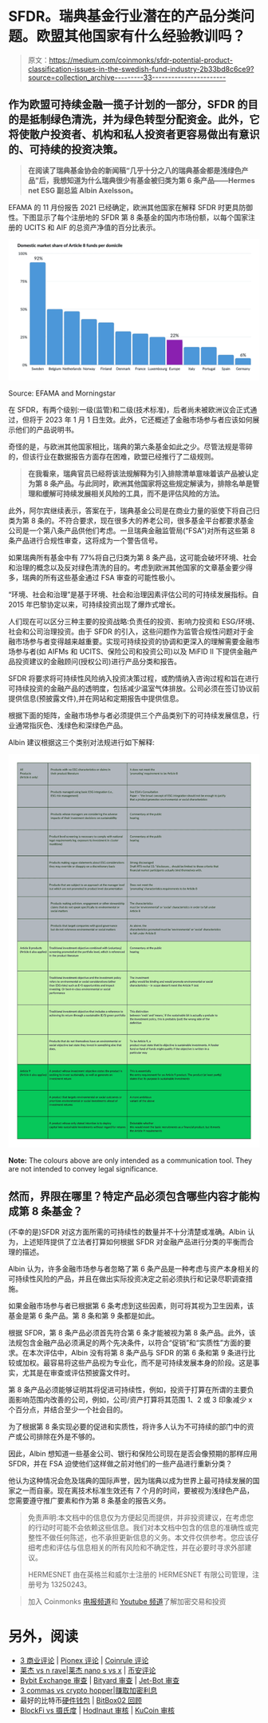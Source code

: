 # SFDR。瑞典基金行业潜在的产品分类问题。欧盟其他国家有什么经验教训吗？

> 原文：<https://medium.com/coinmonks/sfdr-potential-product-classification-issues-in-the-swedish-fund-industry-2b33bd8c6ce9?source=collection_archive---------33----------------------->

## 作为欧盟可持续金融一揽子计划的一部分，SFDR 的目的是抵制绿色清洗，并为绿色转型分配资金。此外，它将使散户投资者、机构和私人投资者更容易做出有意识的、可持续的投资决策。

> **在阅读了瑞典基金协会的新闻稿“几乎十分之八的瑞典基金都是浅绿色产品”后，我想知道为什么瑞典很少有基金被归类为第 6 条产品——Hermes net ESG 副总监 Albin Axelsson。**

EFAMA 的 11 月份报告 2021 已经确定，欧洲其他国家在解释 SFDR 时更具防御性。下图显示了每个注册地的 SFDR 第 8 条基金的国内市场份额，以每个国家注册的 UCITS 和 AIF 的总资产净值的百分比表示。

![](img/0bf1d55187f14586acb35731d90e72c8.png)

Source: EFAMA and Morningstar

在 SFDR，有两个级别:一级(监管)和二级(技术标准)，后者尚未被欧洲议会正式通过，但将于 2023 年 1 月 1 日生效。此外，它还概述了金融市场参与者应该如何展示他们的产品说明书。

奇怪的是，与欧洲其他国家相比，瑞典的第六条基金如此之少。尽管法规是零碎的，但该行业在数据报告方面存在困难，欧盟已经推行了二级规则。

> **在我看来，瑞典官员已经将该法规解释为引入排除清单意味着该产品被认定为第 8 条产品。与此同时，欧洲其他国家将这些规定解读为，排除名单是管理和缓解可持续发展相关风险的工具，而不是评估风险的方法。**

此外，阿尔宾继续表示，答案在于，瑞典基金公司是在商业力量的驱使下将自己归类为第 8 条的。不符合要求，现在很多大的养老公司，很多基金平台都要求基金公司是一个第八条产品供他们考虑。一旦瑞典金融监管局(“FSA”)对所有这些第 8 条产品进行合规性审查，这将成为一个警告信号。

如果瑞典所有基金中有 77%将自己归类为第 8 条产品，这可能会破坏环境、社会和治理的概念以及反对绿色清洗的目的。考虑到欧洲其他国家的文章基金要少得多，瑞典的所有这些基金通过 FSA 审查的可能性极小。

“环境、社会和治理”是基于环境、社会和治理因素评估公司的可持续发展指标。自 2015 年巴黎协定以来，可持续投资出现了爆炸式增长。

人们现在可以区分三种主要的投资战略:负责任的投资、影响力投资和 ESG/环境、社会和公司治理投资。由于 SFDR 的引入，这些问题作为监管合规性问题对于金融市场参与者变得越来越重要。实现可持续投资的协调和更深入的理解需要金融市场参与者(如 AIFMs 和 UCITS、保险公司和投资公司)以及 MiFID II 下提供金融产品投资建议的金融顾问(授权公司)进行产品分类和报告。

SFDR 将要求将可持续性风险纳入投资决策过程，或酌情纳入咨询过程和旨在进行可持续投资的金融产品的透明度，包括减少温室气体排放。公司必须在签订协议前提供信息(预披露文件),并在网站和定期报告中提供信息。

根据下面的矩阵，金融市场参与者必须提供三个产品类别下的可持续发展信息，行业通常指灰色、浅绿色和深绿色产品。

Albin 建议根据这三个类别对法规进行如下解释:

![](img/7384cd6fd784a6e71883a9a303662faf.png)

**Note:** The colours above are only intended as a communication tool. They are not intended to convey legal significance.

## 然而，界限在哪里？特定产品必须包含哪些内容才能构成第 8 条基金？

(不幸的是)SFDR 对这方面所需的可持续性的数量并不十分清楚或准确。Albin 认为，上述矩阵提供了立法者打算如何根据 SFDR 对金融产品进行分类的平衡而合理的描述。

Albin 认为，许多金融市场参与者忽略了第 6 条产品是一种考虑与资产本身相关的可持续性风险的产品，并且在做出实际投资决定之前必须执行和记录尽职调查措施。

如果金融市场参与者已根据第 6 条考虑到这些因素，则可将其视为卫生因素，该基金是第 6 条产品。第 8 条和第 9 条都是如此。

根据 SFDR，第 8 条产品必须首先符合第 6 条才能被视为第 8 条产品。此外，该法规包含金融产品必须满足的两个先决条件，以符合“促销”和“实质性”方面的要求。在本次评估中，Albin 没有将第 8 条产品与 SFDR 的第 6 条和第 9 条进行比较或加权。最容易将这些产品视为专业化，而不是可持续发展本身的阶段。这是事实，尤其是在审查或评估预披露文件时。

第 8 条产品必须能够证明其将促进可持续性，例如，投资于打算在所谓的主要负面影响范围内改善的公司，例如，公司/资产打算将其范围 1、2 或 3 印象减少 x 个百分点，并结合至少一个社会目的。

为了根据第 8 条实现必要的促进和实质性，将许多人认为不可持续的部门中的资产或公司排除在外是不够的。

因此，Albin 想知道一些基金公司、银行和保险公司现在是否会像预期的那样应用 SFDR，并在 FSA 迫使他们这样做之前对他们的一些产品进行重新分类？

他认为这种情况会危及瑞典的国际声誉，因为瑞典以成为世界上最可持续发展的国家之一而自豪。现在离技术标准生效还有 7 个月的时间，要被视为浅绿色产品，您需要遵守推广要素和作为第 8 条基金的报告义务。

> 免责声明:本文档中的信息仅为方便起见而提供，并非投资建议，在考虑您的行动时可能不会依赖这些信息。我们对本文档中包含的信息的准确性或完整性不做任何陈述，也不承担更新信息的义务。本文件仅供参考。您应该仔细考虑和评估与信息相关的所有风险和不确定性，并在必要时寻求外部建议。
> 
> HERMESNET 由在英格兰和威尔士注册的 HERMESNET 有限公司管理，注册号为 13250243。

> 加入 Coinmonks [电报频道](https://t.me/coincodecap)和 [Youtube 频道](https://www.youtube.com/c/coinmonks/videos)了解加密交易和投资

# 另外，阅读

*   [3 商业评论](/coinmonks/3commas-review-an-excellent-crypto-trading-bot-2020-1313a58bec92) | [Pionex 评论](https://coincodecap.com/pionex-review-exchange-with-crypto-trading-bot) | [Coinrule 评论](/coinmonks/coinrule-review-2021-a-beginner-friendly-crypto-trading-bot-daf0504848ba)
*   [莱杰 vs n rave](/coinmonks/ledger-vs-ngrave-zero-7e40f0c1d694)|[莱杰 nano s vs x](/coinmonks/ledger-nano-s-vs-x-battery-hardware-price-storage-59a6663fe3b0) | [币安评论](/coinmonks/binance-review-ee10d3bf3b6e)
*   [Bybit Exchange 审查](/coinmonks/bybit-exchange-review-dbd570019b71) | [Bityard 审查](https://coincodecap.com/bityard-reivew) | [Jet-Bot 审查](https://coincodecap.com/jet-bot-review)
*   [3 commas vs crypto hopper](/coinmonks/3commas-vs-pionex-vs-cryptohopper-best-crypto-bot-6a98d2baa203)|[赚取加密利息](/coinmonks/earn-crypto-interest-b10b810fdda3)
*   最好的比特币[硬件钱包](/coinmonks/hardware-wallets-dfa1211730c6) | [BitBox02 回顾](/coinmonks/bitbox02-review-your-swiss-bitcoin-hardware-wallet-c36c88fff29)
*   [BlockFi vs 摄氏度](/coinmonks/blockfi-vs-celsius-vs-hodlnaut-8a1cc8c26630) | [Hodlnaut 审核](/coinmonks/hodlnaut-review-best-way-to-hodl-is-to-earn-interest-on-your-bitcoin-6658a8c19edf) | [KuCoin 审核](https://coincodecap.com/kucoin-review)